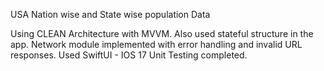 USA Nation wise and State wise population Data 

Using CLEAN Architecture with MVVM. 
Also used stateful structure in the app. 
Network module implemented with error handling and invalid URL responses.
Used SwiftUI - IOS 17
Unit Testing completed. 

